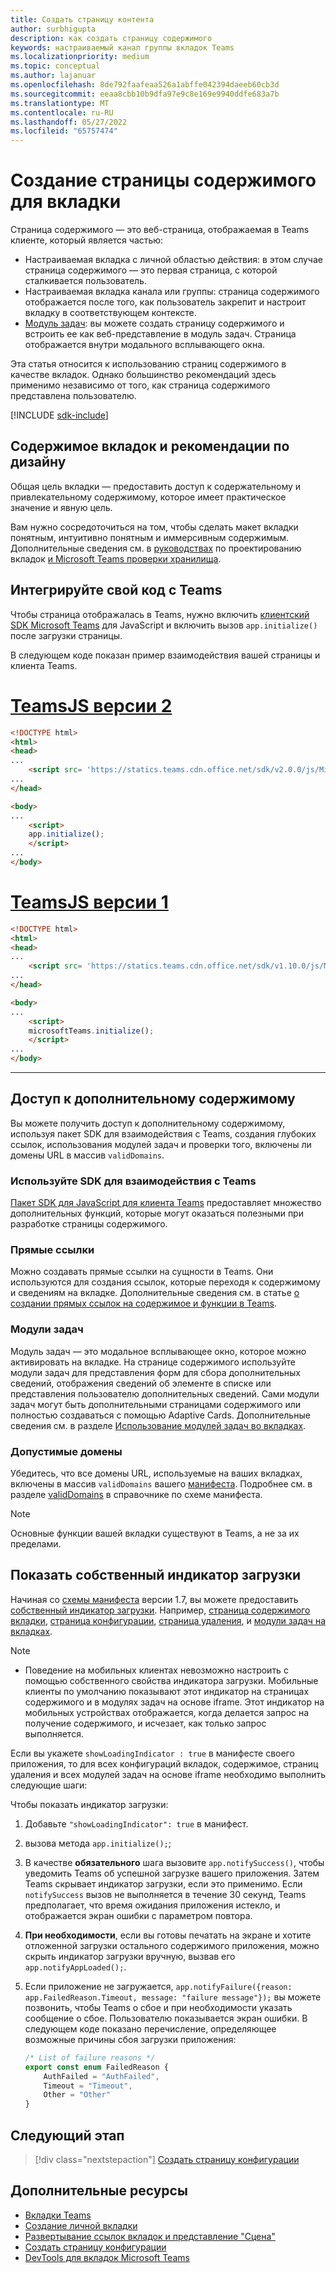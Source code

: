 ```yaml
---
title: Создать страницу контента
author: surbhigupta
description: как создать страницу содержимого
keywords: настраиваемый канал группы вкладок Teams
ms.localizationpriority: medium
ms.topic: conceptual
ms.author: lajanuar
ms.openlocfilehash: 8de792faafeaa526a1abffe042394daeeb60cb3d
ms.sourcegitcommit: eeaa8cbb10b9dfa97e9c8e169e9940ddfe683a7b
ms.translationtype: MT
ms.contentlocale: ru-RU
ms.lasthandoff: 05/27/2022
ms.locfileid: "65757474"
---
```

# <a name="create-a-content-page-for-your-tab"></a>Создание страницы содержимого для вкладки

Страница содержимого — это веб-страница, отображаемая в Teams клиенте, который является частью:

* Настраиваемая вкладка с личной областью действия: в этом случае страница содержимого — это первая страница, с которой сталкивается пользователь.
* Настраиваемая вкладка канала или группы: страница содержимого отображается после того, как пользователь закрепит и настроит вкладку в соответствующем контексте.
* [Модуль задач](~/task-modules-and-cards/what-are-task-modules.md): вы можете создать страницу содержимого и встроить ее как веб-представление в модуль задач. Страница отображается внутри модального всплывающего окна.

Эта статья относится к использованию страниц содержимого в качестве вкладок. Однако большинство рекомендаций здесь применимо независимо от того, как страница содержимого представлена пользователю.

[!INCLUDE [sdk-include](~/includes/sdk-include.md)]

## <a name="tab-content-and-design-guidelines"></a>Содержимое вкладок и рекомендации по дизайну

Общая цель вкладки — предоставить доступ к содержательному и привлекательному содержимому, которое имеет практическое значение и явную цель. 

Вам нужно сосредоточиться на том, чтобы сделать макет вкладки понятным, интуитивно понятным и иммерсивным содержимым. Дополнительные сведения см. в [руководствах](~/tabs/design/tabs.md) по проектированию вкладок [и Microsoft Teams проверки хранилища](~/concepts/deploy-and-publish/appsource/prepare/teams-store-validation-guidelines.md).

## <a name="integrate-your-code-with-teams"></a>Интегрируйте свой код с Teams

Чтобы страница отображалась в Teams, нужно включить [клиентский SDK Microsoft Teams](/javascript/api/overview/msteams-client?view=msteams-client-js-latest&preserve-view=true) для JavaScript и включить вызов `app.initialize()` после загрузки страницы.

В следующем коде показан пример взаимодействия вашей страницы и клиента Teams.

# <a name="teamsjs-v2"></a>[TeamsJS версии 2](#tab/teamsjs-v2)

```html
<!DOCTYPE html>
<html>
<head>
...
    <script src= 'https://statics.teams.cdn.office.net/sdk/v2.0.0/js/MicrosoftTeams.min.js'></script>
...
</head>

<body>
...
    <script>
    app.initialize();
    </script>
...
</body>
```

# <a name="teamsjs-v1"></a>[TeamsJS версии 1](#tab/teamsjs-v1)

```html
<!DOCTYPE html>
<html>
<head>
...
    <script src= 'https://statics.teams.cdn.office.net/sdk/v1.10.0/js/MicrosoftTeams.min.js'></script>
...
</head>

<body>
...
    <script>
    microsoftTeams.initialize();
    </script>
...
</body>
```

***

## <a name="access-additional-content"></a>Доступ к дополнительному содержимому

Вы можете получить доступ к дополнительному содержимому, используя пакет SDK для взаимодействия с Teams, создания глубоких ссылок, использования модулей задач и проверки того, включены ли домены URL в массив `validDomains`.

### <a name="use-the-sdk-to-interact-with-teams"></a>Используйте SDK для взаимодействия с Teams

[Пакет SDK для JavaScript для клиента Teams](~/tabs/how-to/using-teams-client-sdk.md) предоставляет множество дополнительных функций, которые могут оказаться полезными при разработке страницы содержимого.

### <a name="deep-links"></a>Прямые ссылки

Можно создавать прямые ссылки на сущности в Teams. Они используются для создания ссылок, которые переходя к содержимому и сведениям на вкладке. Дополнительные сведения см. в статье [о создании прямых ссылок на содержимое и функции в Teams](~/concepts/build-and-test/deep-links.md).

### <a name="task-modules"></a>Модули задач

Модуль задач — это модальное всплывающее окно, которое можно активировать на вкладке. На странице содержимого используйте модули задач для представления форм для сбора дополнительных сведений, отображения сведений об элементе в списке или представления пользователю дополнительных сведений. Сами модули задач могут быть дополнительными страницами содержимого или полностью создаваться с помощью Adaptive Cards. Дополнительные сведения см. в разделе [Использование модулей задач во вкладках](~/task-modules-and-cards/task-modules/task-modules-tabs.md).

### <a name="valid-domains"></a>Допустимые домены

Убедитесь, что все домены URL, используемые на ваших вкладках, включены в массив `validDomains` вашего [манифеста](~/concepts/build-and-test/apps-package.md). Подробнее см. в разделе [validDomains](~/resources/schema/manifest-schema.md#validdomains) в справочнике по схеме манифеста.

> [!NOTE]
> Основные функции вашей вкладки существуют в Teams, а не за их пределами.

## <a name="show-a-native-loading-indicator"></a>Показать собственный индикатор загрузки

Начиная со [схемы манифеста](../../../resources/schema/manifest-schema.md) версии 1.7, вы можете предоставить [собственный индикатор загрузки](../../../resources/schema/manifest-schema.md#showloadingindicator). Например, [страница содержимого вкладки](#integrate-your-code-with-teams), [страница конфигурации](configuration-page.md), [страница удаления](removal-page.md), и [модули задач на вкладках](../../../task-modules-and-cards/task-modules/task-modules-tabs.md).

> [!NOTE]
>
> * Поведение на мобильных клиентах невозможно настроить с помощью собственного свойства индикатора загрузки. Мобильные клиенты по умолчанию показывают этот индикатор на страницах содержимого и в модулях задач на основе iframe. Этот индикатор на мобильных устройствах отображается, когда делается запрос на получение содержимого, и исчезает, как только запрос выполняется.

Если вы укажете `showLoadingIndicator : true` в манифесте своего приложения, то для всех конфигураций вкладок, содержимое, страниц удаления и всех модулей задач на основе iframe необходимо выполнить следующие шаги:

Чтобы показать индикатор загрузки:

1. Добавьте `"showLoadingIndicator": true` в манифест.
1. вызова метода `app.initialize();`;
1. В качестве **обязательного** шага вызовите `app.notifySuccess()`, чтобы уведомить Teams об успешной загрузке вашего приложения. Затем Teams скрывает индикатор загрузки, если это применимо. Если `notifySuccess` вызов не выполняется в течение 30 секунд, Teams предполагает, что время ожидания приложения истекло, и отображается экран ошибки с параметром повтора.
1. **При необходимости**, если вы готовы печатать на экране и хотите отложенной загрузки остального содержимого приложения, можно скрыть индикатор загрузки вручную, вызвав его `app.notifyAppLoaded();`.
1. Если приложение не загружается, `app.notifyFailure({reason: app.FailedReason.Timeout, message: "failure message"});` вы можете позвонить, чтобы Teams о сбое и при необходимости указать сообщение о сбое. Пользователю показывается экран ошибки. В следующем коде показано перечисление, определяющее возможные причины сбоя загрузки приложения:

    ```typescript
    /* List of failure reasons */
    export const enum FailedReason {
        AuthFailed = "AuthFailed",
        Timeout = "Timeout",
        Other = "Other"
    }
    ```

## <a name="next-step"></a>Следующий этап

> [!div class="nextstepaction"]
> [Создать страницу конфигурации](~/tabs/how-to/create-tab-pages/configuration-page.md)

## <a name="see-also"></a>Дополнительные ресурсы

* [Вкладки Teams](~/tabs/what-are-tabs.md)
* [Создание личной вкладки](~/tabs/how-to/create-personal-tab.md)
* [Развертывание ссылок вкладок и представление "Сцена"](~/tabs/tabs-link-unfurling.md)
* [Создать страницу конфигурации](~/tabs/how-to/create-tab-pages/configuration-page.md)
* [DevTools для вкладок Microsoft Teams](~/tabs/how-to/developer-tools.md)

